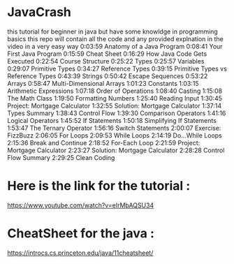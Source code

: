 # JavaCrash
this tutorial for beginner in java but have some knowldge in programming basics 
this repo will contain all the code and any provided explnation in the video in a very easy way 
0:03:59 Anatomy of a Java Program 
0:08:41 Your First Java Program 
0:15:59 Cheat Sheet 
0:16:29 How Java Code Gets Executed 
0:22:54 Course Structure
0:25:22 Types
0:25:57 Variables
0:29:07 Primitive Types
0:34:27 Reference Types
0:39:15 Primitive Types vs Reference Types 
0:43:39 Strings
0:50:42 Escape Sequences 
0:53:22 Arrays
0:58:47 Multi-Dimensional Arrays 
1:01:23 Constants
1:03:15 Arithmetic Expressions 
1:07:18 Order of Operations 
1:08:40 Casting
1:15:08 The Math Class 
1:19:50 Formatting Numbers 
1:25:40 Reading Input
1:30:45 Project: Mortgage Calculator 
1:32:55 Solution: Mortgage Calculator 
1:37:14 Types Summary
1:38:43 Control Flow 
1:39:30 Comparison Operators 
1:41:16 Logical Operators
1:45:52 If Statements
1:50:18 Simplifying If Statements 
1:53:47 The Ternary Operator
1:56:16 Switch Statements
2:00:07 Exercise: FizzBuzz
2:06:05 For Loops
2:09:53 While Loops
2:14:19 Do...While Loops
2:15:36 Break and Continue
2:18:52 For-Each Loop
2:21:59 Project: Mortgage Calculator 
2:23:27 Solution: Mortgage Calculator 
2:28:28 Control Flow Summary 
2:29:25 Clean Coding
# Here is the link for the tutorial :
https://www.youtube.com/watch?v=eIrMbAQSU34
# CheatSheet for the java :
https://introcs.cs.princeton.edu/java/11cheatsheet/

